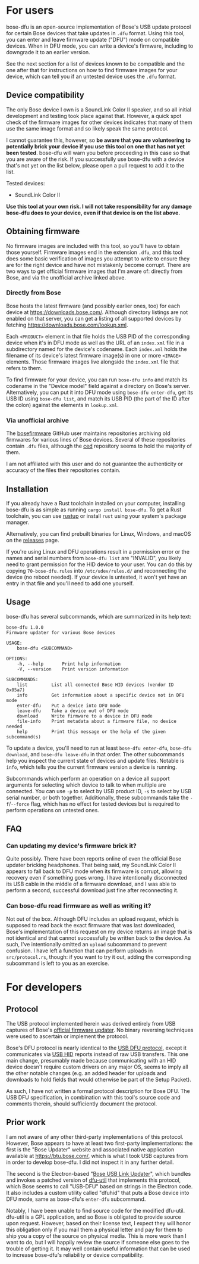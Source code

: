 For users
=========
bose-dfu is an open-source implementation of Bose's USB update protocol for
certain Bose devices that take updates in `.dfu` format. Using this tool, you
can enter and leave firmware update ("DFU") mode on compatible devices. When in
DFU mode, you can write a device's firmware, including to downgrade it to an
earlier version.

See the next section for a list of devices known to be compatible and the one
after that for instructions on how to find firmware images for your device,
which can tell you if an untested device uses the `.dfu` format.

Device compatibility
--------------------
The only Bose device I own is a SoundLink Color II speaker, and so all initial
development and testing took place against that. However, a quick spot check of
the firmware images for other devices indicates that many of them use the same
image format and so likely speak the same protocol.

I cannot guarantee this, however, so **be aware that you are volunteering to
potentially brick your device if you use this tool on one that has not yet been
tested**. bose-dfu will warn you before proceeding in this case so that you are
aware of the risk. If you successfully use bose-dfu with a device that's not
yet on the list below, please open a pull request to add it to the list.

Tested devices:
 - SoundLink Color II

**Use this tool at your own risk. I will not take responsibility for any damage
bose-dfu does to your device, even if that device is on the list above.**

Obtaining firmware
------------------
No firmware images are included with this tool, so you'll have to obtain those
yourself. Firmware images end in the extension `.dfu`, and this tool does some
basic verification of images you attempt to write to ensure they are for the
right device and have not mistakenly become corrupt. There are two ways to get
official firmware images that I'm aware of: directly from Bose, and via the
unofficial archive linked above.

### Directly from Bose
Bose hosts the latest firmware (and possibly earlier ones, too) for each device
at https://downloads.bose.com/.  Although directory listings are not enabled on
that server, you can get a listing of all supported devices by fetching
https://downloads.bose.com/lookup.xml.

Each `<PRODUCT>` element in that file holds the USB PID of the corresponding
device when it's in DFU mode as well as the URL of an `index.xml` file in a
subdirectory named for the device's codename. Each `index.xml` holds the
filename of its device's latest firmware image(s) in one or more `<IMAGE>`
elements. Those firmware images live alongside the `index.xml` file that refers
to them.

To find firmware for your device, you can run `bose-dfu info` and match its
codename in the "Device model" field against a directory on Bose's server.
Alternatively, you can put it into DFU mode using `bose-dfu enter-dfu`, get its
USB ID using `bose-dfu list`, and match its USB PID (the part of the ID after
the colon) against the elements in `lookup.xml`.

### Via unofficial archive
The [bosefirmware](https://github.com/bosefirmware) GitHub user maintains
repositories archiving old firmwares for various lines of Bose devices. Several
of these repositories contain `.dfu` files, although the [ced][ced] repository
seems to hold the majority of them.

I am not affiliated with this user and do not guarantee the authenticity or
accuracy of the files their repositories contain.

[ced]: https://github.com/bosefirmware/ced

Installation
------------
If you already have a Rust toolchain installed on your computer, installing
bose-dfu is as simple as running `cargo install bose-dfu`. To get a Rust
toolchain, you can use [rustup](https://rustup.rs/) or install `rust` using
your system's package manager.

Alternatively, you can find prebuilt binaries for Linux, Windows, and macOS on
the [releases](https://github.com/tchebb/bose-dfu/releases) page.

If you're using Linux and DFU operations result in a permission error or the
names and serial numbers from `bose-dfu list` are "INVALID", you likely need to
grant permission for the HID device to your user. You can do this by copying
`70-bose-dfu.rules` into `/etc/udev/rules.d/` and reconnecting the device (no
reboot needed). If your device is untested, it won't yet have an entry in that
file and you'll need to add one yourself.

Usage
-----
bose-dfu has several subcommands, which are summarized in its help text:

```
bose-dfu 1.0.0
Firmware updater for various Bose devices

USAGE:
    bose-dfu <SUBCOMMAND>

OPTIONS:
    -h, --help       Print help information
    -V, --version    Print version information

SUBCOMMANDS:
    list         List all connected Bose HID devices (vendor ID 0x05a7)
    info         Get information about a specific device not in DFU mode
    enter-dfu    Put a device into DFU mode
    leave-dfu    Take a device out of DFU mode
    download     Write firmware to a device in DFU mode
    file-info    Print metadata about a firmware file, no device needed
    help         Print this message or the help of the given subcommand(s)
```

To update a device, you'll need to run at least `bose-dfu enter-dfu`, `bose-dfu
download`, and `bose-dfu leave-dfu` in that order. The other subcommands help
you inspect the current state of devices and update files. Notable is `info`,
which tells you the current firmware version a device is running.

Subcommands which perform an operation on a device all support arguments for
selecting which device to talk to when multiple are connected.  You can use
`-p` to select by USB product ID, `-s` to select by USB serial number, or both
together. Additionally, these subcommands take the `-f`/`--force` flag, which
has no effect for tested devices but is required to perform operations on
untested ones.

FAQ
---
### Can updating my device's firmware brick it?
Quite possibly. There have been reports online of even the official Bose
updater bricking headphones. That being said, my SoundLink Color II appears to
fall back to DFU mode when its firmware is corrupt, allowing recovery even if
something goes wrong. I have intentionally disconnected its USB cable in the
middle of a firmware download, and I was able to perform a second, successful
download just fine after reconnecting it.

### Can bose-dfu read firmware as well as writing it?
Not out of the box. Although DFU includes an upload request, which is supposed
to read back the exact firmware that was last downloaded, Bose's implementation
of this request on my device returns an image that is not identical and that
cannot successfully be written back to the device. As such, I've intentionally
omitted an `upload` subcommand to prevent confusion. I have left a function
that can perform uploads in `src/protocol.rs`, though: if you want to try it
out, adding the corresponding subcommand is left to you as an exercise.

For developers
==============

Protocol
--------
The USB protocol implemented herein was derived entirely from USB captures of
Bose's [official firmware updater][btu]. No binary reversing techniques were
used to ascertain or implement the protocol.

Bose's DFU protocol is nearly identical to the [USB DFU protocol][dfu-spec],
except it communicates via [USB HID][hid-spec] reports instead of raw USB
transfers. This one main change, presumably made because communicating with an
HID device doesn't require custom drivers on any major OS, seems to imply all
the other notable changes (e.g. an added header for uploads and downloads to
hold fields that would otherwise be part of the Setup Packet).

As such, I have not written a formal protocol description for Bose DFU. The USB
DFU specification, in combination with this tool's source code and comments
therein, should sufficiently document the protocol.

[btu]: https://btu.bose.com/
[dfu-spec]: https://usb.org/sites/default/files/DFU_1.1.pdf
[hid-spec]: https://www.usb.org/sites/default/files/hid1_11.pdf

Prior work
----------
I am not aware of any other third-party implementations of this protocol.
However, Bose appears to have at least two first-party implementations: the
first is the "Bose Updater" website and associated native application available
at https://btu.bose.com/, which is what I took USB captures from in order to
develop bose-dfu. I did not inspect it in any further detail.

The second is the Electron-based "[Bose USB Link Updater][usb-link-updater]",
which bundles and invokes a patched version of [dfu-util][dfu-util] that
implements this protocol, which Bose seems to call "USB-DFU" based on strings
in the Electron code. It also includes a custom utility called "dfuhid" that
puts a Bose device into DFU mode, same as bose-dfu's `enter-dfu` subcommand.

Notably, I have been unable to find source code for the modified dfu-util.
dfu-util is a GPL application, and so Bose is obligated to provide source upon
request. However, based on their license text, I expect they will honor this
obligation only if you mail them a physical letter and pay for them to ship you
a copy of the source on physical media. This is more work than I want to do,
but I will happily review the source if someone else goes to the trouble of
getting it. It may well contain useful information that can be used to increase
bose-dfu's reliability or device compatibility.

[usb-link-updater]: https://pro.bose.com/en_us/products/software/conferencing_software/bose-usb-link-updater.html
[dfu-util]: http://dfu-util.sourceforge.net/
